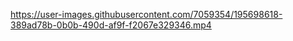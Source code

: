 

https://user-images.githubusercontent.com/7059354/195698618-389ad78b-0b0b-490d-af9f-f2067e329346.mp4

